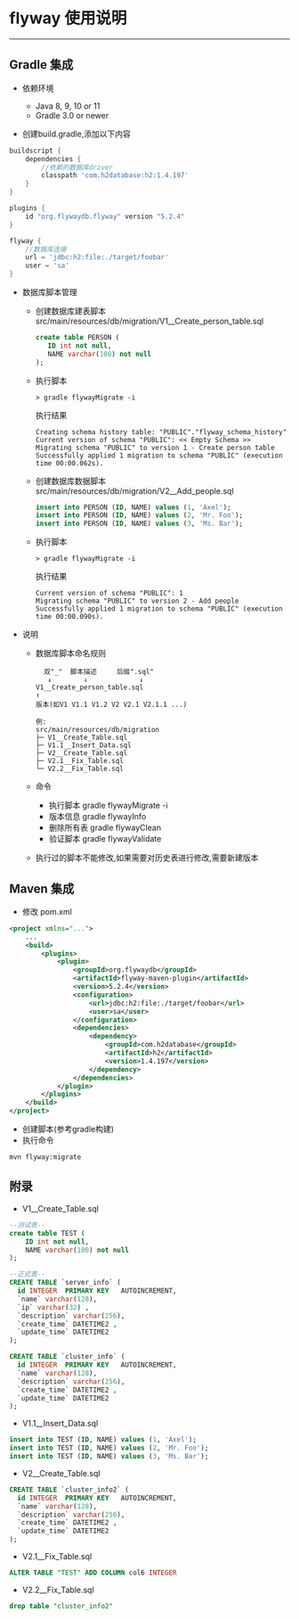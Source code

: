 # flyway 使用说明

------

## Gradle 集成

- 依赖环境
  - Java 8, 9, 10 or 11 
  - Gradle 3.0 or newer

- 创建build.gradle,添加以下内容

```gradle
buildscript {
    dependencies {
        //依赖的数据库driver
        classpath 'com.h2database:h2:1.4.197'
    }
}

plugins {
    id "org.flywaydb.flyway" version "5.2.4"
}

flyway {
    //数据库连接
    url = 'jdbc:h2:file:./target/foobar'
    user = 'sa'
}
```

- 数据库脚本管理
  - 创建数据库建表脚本 src/main/resources/db/migration/V1__Create_person_table.sql
     
     ```sql
    create table PERSON (
        ID int not null,
        NAME varchar(100) not null
    );
    ```
    
  - 执行脚本

     ```shell
    > gradle flywayMigrate -i
    ```

    执行结果

    ```shell
    Creating schema history table: "PUBLIC"."flyway_schema_history"
    Current version of schema "PUBLIC": << Empty Schema >>
    Migrating schema "PUBLIC" to version 1 - Create person table
    Successfully applied 1 migration to schema "PUBLIC" (execution time 00:00.062s).
    ```

  - 创建数据库数据脚本 src/main/resources/db/migration/V2__Add_people.sql
     
    ```sql
    insert into PERSON (ID, NAME) values (1, 'Axel');
    insert into PERSON (ID, NAME) values (2, 'Mr. Foo');
    insert into PERSON (ID, NAME) values (3, 'Ms. Bar');
    ```

  - 执行脚本
  
    ```shell
    > gradle flywayMigrate -i
    ```

    执行结果

    ```shell
    Current version of schema "PUBLIC": 1
    Migrating schema "PUBLIC" to version 2 - Add people
    Successfully applied 1 migration to schema "PUBLIC" (execution time 00:00.090s).
    ```

- 说明
  - 数据库脚本命名规则

    ```shell
      双"_"  脚本描述     后缀".sql"
       ↓		↓             ↓
    V1__Create_person_table.sql
    ↑
    版本(如V1 V1.1 V1.2 V2 V2.1 V2.1.1 ...)
    ```

    ```shell
    例:
    src/main/resources/db/migration
    ├─ V1__Create_Table.sql
    ├─ V1.1__Insert_Data.sql
    ├─ V2__Create_Table.sql
    ├─ V2.1__Fix_Table.sql
    └─ V2.2__Fix_Table.sql
    ```

  - 命令
    - 执行脚本 gradle flywayMigrate -i
    - 版本信息 gradle flywayInfo
    - 删除所有表 gradle flywayClean
    - 验证脚本 gradle flywayValidate
  - 执行过的脚本不能修改,如果需要对历史表进行修改,需要新建版本

## Maven 集成

- 修改 pom.xml

```xml
<project xmlns="...">
    ...
    <build>
        <plugins>
            <plugin>
                <groupId>org.flywaydb</groupId>
                <artifactId>flyway-maven-plugin</artifactId>
                <version>5.2.4</version>
                <configuration>
                    <url>jdbc:h2:file:./target/foobar</url>
                    <user>sa</user>
                </configuration>
                <dependencies>
                    <dependency>
                        <groupId>com.h2database</groupId>
                        <artifactId>h2</artifactId>
                        <version>1.4.197</version>
                    </dependency>
                </dependencies>
            </plugin>
        </plugins>
    </build>
</project>
```

- 创建脚本(参考gradle构建)
- 执行命令

```shell
mvn flyway:migrate
```

## 附录

- V1__Create_Table.sql

```sql
--测试表--
create table TEST (
    ID int not null,
    NAME varchar(100) not null
);

--正式表--
CREATE TABLE `server_info` (
  id INTEGER  PRIMARY KEY   AUTOINCREMENT,
  `name` varchar(128),
  `ip` varchar(32) ,
  `description` varchar(256),
  `create_time` DATETIME2 ,
  `update_time` DATETIME2
);

CREATE TABLE `cluster_info` (
  id INTEGER  PRIMARY KEY   AUTOINCREMENT,
  `name` varchar(128),
  `description` varchar(256),
  `create_time` DATETIME2 ,
  `update_time` DATETIME2
);
```

- V1.1__Insert_Data.sql

```sql
insert into TEST (ID, NAME) values (1, 'Axel');
insert into TEST (ID, NAME) values (2, 'Mr. Foo');
insert into TEST (ID, NAME) values (3, 'Ms. Bar');
```

- V2__Create_Table.sql

```sql
CREATE TABLE `cluster_info2` (
  id INTEGER  PRIMARY KEY   AUTOINCREMENT,
  `name` varchar(128),
  `description` varchar(256),
  `create_time` DATETIME2 ,
  `update_time` DATETIME2
);
```

- V2.1__Fix_Table.sql

```sql
ALTER TABLE "TEST" ADD COLUMN col6 INTEGER
```

- V2.2__Fix_Table.sql

```sql
drop table "cluster_info2"
```